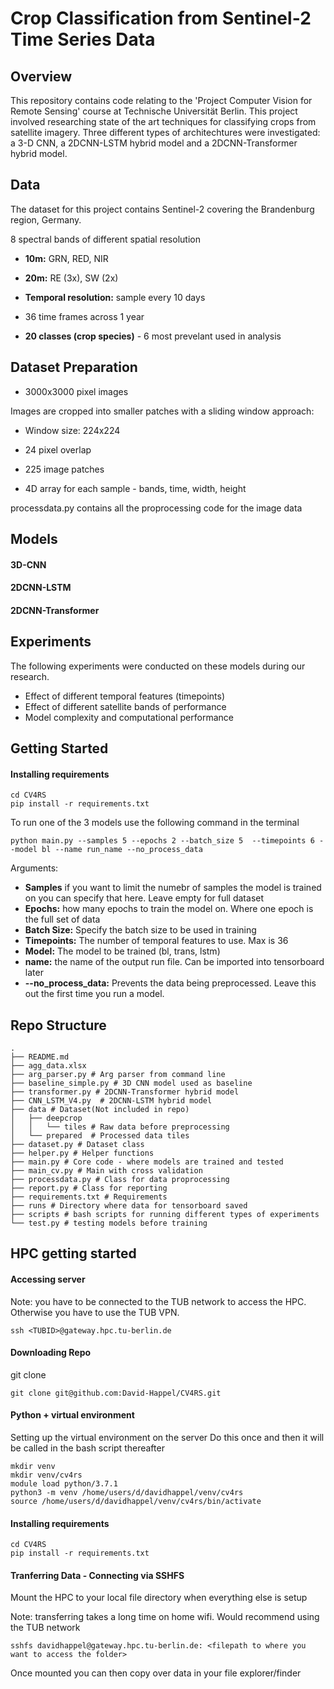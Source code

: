 
# Crop Classification from Sentinel-2 Time Series Data

## Overview 
This repository contains code relating to the 'Project Computer Vision for Remote Sensing' course at Technische Universität Berlin. This project involved researching state of the art techniques for classifying crops from satellite imagery. Three different types of architechtures were investigated: a 3-D CNN, a 2DCNN-LSTM hybrid model and a 2DCNN-Transformer hybrid model. 

## Data 
The dataset for this project contains Sentinel-2 covering the Brandenburg region, Germany. 

8 spectral bands of different spatial resolution
- **10m:** GRN, RED, NIR
- **20m:** RE (3x), SW (2x)
- **Temporal resolution:** sample every 10 days 
- 36 time frames across 1 year 

- **20 classes (crop species)** - 6 most prevelant used in analysis


## Dataset Preparation


- 3000x3000 pixel images

Images are cropped into smaller patches with a sliding window approach: 
- Window size: 224x224
- 24 pixel overlap
- 225 image patches

-  4D array for each sample - bands, time, width, height 

processdata.py contains all the proprocessing code for the image data 


## Models 

#### 3D-CNN 

#### 2DCNN-LSTM

#### 2DCNN-Transformer


## Experiments
The following experiments were conducted on these models during our research. 
- Effect of different temporal features (timepoints)
- Effect of different satellite bands of performance
- Model complexity and computational performance 



## Getting Started 


#### Installing requirements 

```
cd CV4RS
pip install -r requirements.txt
```

To run one of the 3 models use the following command in the terminal

```
python main.py --samples 5 --epochs 2 --batch_size 5  --timepoints 6 --model bl --name run_name --no_process_data
```

Arguments: 
- **Samples** if you want to limit the numebr of samples the model is trained on you can specify that here. Leave empty for full dataset 
- **Epochs:** how many epochs to train the model on. Where one epoch is the full set of data
- **Batch Size:** Specify the batch size to be used in training 
- **Timepoints:** The number of temporal features to use. Max is 36 
- **Model:** The model to be trained (bl, trans, lstm)
- **name:** the name of the output run file. Can be imported into tensorboard later 
- **--no_process_data:** Prevents the data being preprocessed. Leave this out the first time you run a model. 



## Repo Structure

```
.
├── README.md 
├── agg_data.xlsx
├── arg_parser.py # Arg parser from command line
├── baseline_simple.py # 3D CNN model used as baseline
├── transformer.py # 2DCNN-Transformer hybrid model
├── CNN_LSTM_V4.py  # 2DCNN-LSTM hybrid model 
├── data # Dataset(Not included in repo)
│   ├── deepcrop
│   │   └── tiles # Raw data before preprocessing
│   └── prepared  # Processed data tiles 
├── dataset.py # Dataset class 
├── helper.py # Helper functions
├── main.py # Core code - where models are trained and tested 
├── main_cv.py # Main with cross validation 
├── processdata.py # Class for data proprocessing
├── report.py # Class for reporting 
├── requirements.txt # Requirements
├── runs # Directory where data for tensorboard saved
├── scripts # bash scripts for running different types of experiments
└── test.py # testing models before training
```




## HPC getting started

#### Accessing server
Note: you have to be connected to the TUB network to access the HPC. Otherwise you have to use the TUB VPN. 

```
ssh <TUBID>@gateway.hpc.tu-berlin.de
```

#### Downloading Repo
git clone

```
git clone git@github.com:David-Happel/CV4RS.git
```

#### Python + virtual environment
Setting up the virtual environment on the server
Do this once and then it will be called in the bash script thereafter

```
mkdir venv
mkdir venv/cv4rs
module load python/3.7.1
python3 -m venv /home/users/d/davidhappel/venv/cv4rs
source /home/users/d/davidhappel/venv/cv4rs/bin/activate
```

#### Installing requirements 

```
cd CV4RS
pip install -r requirements.txt
```

#### Tranferring Data - Connecting via SSHFS
Mount the HPC to your local file directory when everything else is setup

Note: transferring takes a long time on home wifi. Would recommend using the TUB network

```
sshfs davidhappel@gateway.hpc.tu-berlin.de: <filepath to where you want to access the folder>
```

Once mounted you can then copy over data in your file explorer/finder
